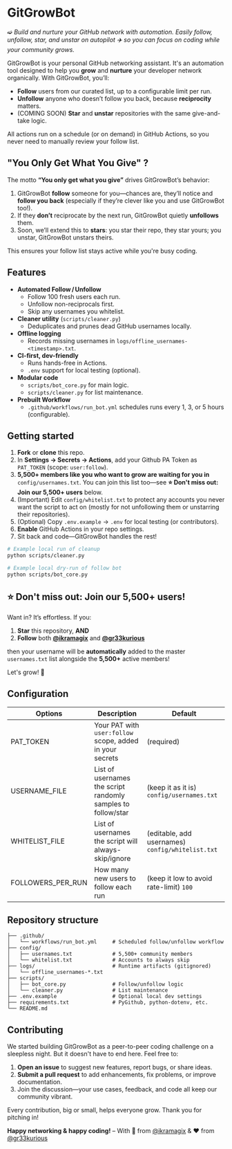 # GitGrowBot 
➫ *Build and nurture your GitHub network with automation. Easily follow, unfollow, star, and unstar on autopilot ✈️  so you can focus on coding while your community grows.*

GitGrowBot is your personal GitHub networking assistant. It's an automation tool designed to help you **grow** and **nurture** your developer network organically. With GitGrowBot, you’ll:

* **Follow** users from our curated list, up to a configurable limit per run.
* **Unfollow** anyone who doesn’t follow you back, because **reciprocity** matters.
* (COMING SOON) **Star** and **unstar** repositories with the same give-and-take logic.

All actions run on a schedule (or on demand) in GitHub Actions, so you never need to manually review your follow list.

## "You Only Get What You Give" ?

The motto **“You only get what you give”** drives GitGrowBot’s behavior:

1. GitGrowBot **follow** someone for you—chances are, they’ll notice and **follow you back** (especially if they’re clever like you and use GitGrowBot too!).  
2. If they **don’t** reciprocate by the next run, GitGrowBot quietly **unfollows** them.
3. Soon, we’ll extend this to **stars**: you star their repo, they star yours; you unstar, GitGrowBot unstars theirs.

This ensures your follow list stays active while you're busy coding.

## Features

- **Automated Follow / Unfollow**  
  - Follow 100 fresh users each run.  
  - Unfollow non-reciprocals first.  
  - Skip any usernames you whitelist.  
- **Cleaner utility** (`scripts/cleaner.py`)  
  - Deduplicates and prunes dead GitHub usernames locally.  
- **Offline logging**  
  - Records missing usernames in `logs/offline_usernames-<timestamp>.txt`.  
- **CI-first, dev-friendly**  
  - Runs hands-free in Actions.  
  - `.env` support for local testing (optional).  
- **Modular code**  
  - `scripts/bot_core.py` for main logic.  
  - `scripts/cleaner.py` for list maintenance.  
- **Prebuilt Workflow**  
  - `.github/workflows/run_bot.yml` schedules runs every 1, 3, or 5 hours (configurable).

## Getting started

1. **Fork** or **clone** this repo.
2. In **Settings → Secrets → Actions**, add your Github PA Token as `PAT_TOKEN` (scope: `user:follow`).
3. **5,500+ members like you who want to grow are waiting for you in** `config/usernames.txt`. You can join this list too—see **⭐ Don't miss out: Join our 5,500+ users** below.
4. (Important) Edit `config/whitelist.txt` to protect any accounts you never want the script to act on (mostly for not unfollowing them or unstarring their repositories).
5. (Optional) Copy `.env.example` → `.env` for local testing (or contributors).
6. **Enable** GitHub Actions in your repo settings.
7. Sit back and code—GitGrowBot handles the rest!

```bash
# Example local run of cleanup
python scripts/cleaner.py

# Example local dry-run of follow bot
python scripts/bot_core.py
```

## ⭐ Don't miss out: Join our 5,500+ users!

Want in? It’s effortless. If you:

1. **Star** this repository, **AND**
2. **Follow** both **[@ikramagix](https://github.com/ikramagix)** and **[@gr33kurious](https://github.com/gr33kurious)**

then your username will be **automatically** added to the master `usernames.txt` list alongside the **5,500+** active members!

Let's grow! 💪

## Configuration

| Options      | Description                                                   | Default                                             |
| ------------------ | ------------------------------------------------------------- | --------------------------------------------------- |
| PAT_TOKEN       | Your PAT with `user:follow` scope, added in your secrets   | (required)                                          |
| USERNAME_FILE      | List of usernames the script randomly samples to follow/star  | (keep it as it is) `config/usernames.txt`           |
| WHITELIST_FILE     | List of usernames the script will always-skip/ignore          | (editable, add usernames) `config/whitelist.txt` |
| FOLLOWERS_PER_RUN  | How many new users to follow each run                         | (keep it low to avoid rate-limit) `100`              |

## Repository structure

```
├── .github/
│   └── workflows/run_bot.yml     # Scheduled follow/unfollow workflow
├── config/
│   ├── usernames.txt             # 5,500+ community members
│   └── whitelist.txt             # Accounts to always skip
├── logs/                         # Runtime artifacts (gitignored)
│   └── offline_usernames-*.txt
├── scripts/
│   ├── bot_core.py               # Follow/unfollow logic
│   └── cleaner.py                # List maintenance
├── .env.example                  # Optional local dev settings
├── requirements.txt              # PyGithub, python-dotenv, etc.
└── README.md
```

## Contributing

We started building GitGrowBot as a peer-to-peer coding challenge on a sleepless night. But it doesn't have to end here. Feel free to:

1. **Open an issue** to suggest new features, report bugs, or share ideas.  
2. **Submit a pull request** to add enhancements, fix problems, or improve documentation.  
3. Join the discussion—your use cases, feedback, and code all keep our community vibrant.

Every contribution, big or small, helps everyone grow. Thank you for pitching in!

**Happy networking & happy coding!** 
– With 💛 from [@ikramagix](https://github.com/ikramagix) & ❤️ from [@gr33kurious](https://github.com/gr33kurious)